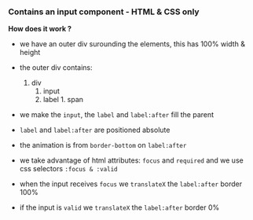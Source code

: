 ### Contains an input component - HTML & CSS only

**How does it work ?**

- we have an outer div surounding the elements, this has 100% width & height
- the outer div contains:

  1. div
      1. input
      2. label
              1. span

- we make the `input`, the `label` and `label:after` fill the parent
- `label` and `label:after` are positioned absolute

- the animation is from `border-bottom` on  `label:after`
- we take advantage of html attributes: `focus` and `required` and we use css selectors `:focus & :valid`
- when the input receives `focus` we `translateX` the `label:after` border 100%
- if the input is `valid` we `translateX` the `label:after` border 0%
